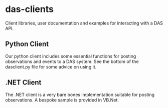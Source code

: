 # das-clients
Client libraries, user documentation and examples for interacting with a DAS API.

## Python Client
Our python client includes some essential functions for posting observations and events to a DAS system. See the bottom of the dasclient.py file for some advice on using it.

## .NET Client
The .NET client is a very bare bones implementation suitable for posting observations. A bespoke sample is provided in VB.Net.
